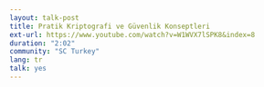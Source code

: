 ```yaml
---
layout: talk-post
title: Pratik Kriptografi ve Güvenlik Konseptleri
ext-url: https://www.youtube.com/watch?v=W1WVX7lSPK8&index=8
duration: "2:02"
community: "SC Turkey"
lang: tr
talk: yes 
---
```

